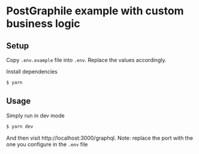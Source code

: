 # PostGraphile example with custom business logic

## Setup
Copy `.env.example` file into `.env`. Replace the values accordingly.

Install dependencies
```sh
$ yarn
```

## Usage

Simply run in dev mode 
```sh
$ yarn dev
```

And then visit http://localhost:3000/graphql. Note: replace the port with the one you configure in the `.env` file